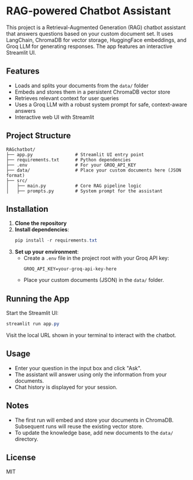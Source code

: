 # RAG-powered Chatbot Assistant

This project is a Retrieval-Augmented Generation (RAG) chatbot assistant that answers questions based on your custom document set. It uses LangChain, ChromaDB for vector storage, HuggingFace embeddings, and Groq LLM for generating responses. The app features an interactive Streamlit UI.

## Features

- Loads and splits your documents from the `data/` folder
- Embeds and stores them in a persistent ChromaDB vector store
- Retrieves relevant context for user queries
- Uses a Groq LLM with a robust system prompt for safe, context-aware answers
- Interactive web UI with Streamlit

## Project Structure

```
RAGchatbot/
├── app.py                # Streamlit UI entry point
├── requirements.txt      # Python dependencies
├── .env                  # For your GROQ_API_KEY
├── data/                 # Place your custom documents here (JSON format)
├── src/
│   ├── main.py           # Core RAG pipeline logic
│   ├── prompts.py        # System prompt for the assistant
```

## Installation

1. **Clone the repository**
2. **Install dependencies**:
   ```powershell
   pip install -r requirements.txt
   ```
3. **Set up your environment**:
   - Create a `.env` file in the project root with your Groq API key:
     ```env
     GROQ_API_KEY=your-groq-api-key-here
     ```
   - Place your custom documents (JSON) in the `data/` folder.

## Running the App

Start the Streamlit UI:

```powershell
streamlit run app.py
```

Visit the local URL shown in your terminal to interact with the chatbot.

## Usage

- Enter your question in the input box and click "Ask".
- The assistant will answer using only the information from your documents.
- Chat history is displayed for your session.

## Notes

- The first run will embed and store your documents in ChromaDB. Subsequent runs will reuse the existing vector store.
- To update the knowledge base, add new documents to the `data/` directory.

## License

MIT
